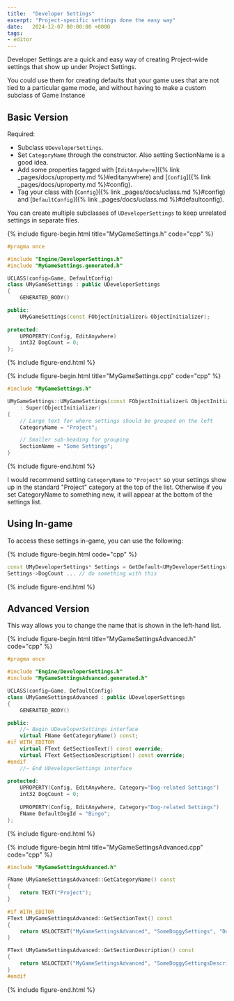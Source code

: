 ```yaml
---
title:  "Developer Settings"
excerpt: "Project-specific settings done the easy way"
date:   2024-12-07 00:00:00 +0000
tags:
- editor
---
```


Developer Settings are a quick and easy way of creating Project-wide settings that show up under Project Settings.

You could use them for creating defaults that your game uses that are not tied to a particular game mode, and without having to make a custom subclass of Game Instance


## Basic Version

Required:
- Subclass `UDeveloperSettings`.
- Set `CategoryName` through the constructor. Also setting SectionName is a good idea.
- Add some properties tagged with [`EditAnywhere`]({% link _pages/docs/uproperty.md %}#editanywhere) and [`Config`]({% link _pages/docs/uproperty.md %}#config).
- Tag your class with [`Config`]({% link _pages/docs/uclass.md %}#config) and [`DefaultConfig`]({% link _pages/docs/uclass.md %}#defaultconfig).

You can create multiple subclasses of `UDeveloperSettings` to keep unrelated settings in separate files. 

{%
include figure-begin.html
title="MyGameSettings.h"
code="cpp"
%}
```cpp
#pragma once

#include "Engine/DeveloperSettings.h"
#include "MyGameSettings.generated.h"

UCLASS(config=Game, DefaultConfig)
class UMyGameSettings : public UDeveloperSettings
{
	GENERATED_BODY()

public:
	UMyGameSettings(const FObjectInitializer& ObjectInitializer);
	
protected:
	UPROPERTY(Config, EditAnywhere)
	int32 DogCount = 0;
};
```
{%
include figure-end.html
%}

{%
include figure-begin.html
title="MyGameSettings.cpp"
code="cpp"
%}
```cpp
#include "MyGameSettings.h"

UMyGameSettings::UMyGameSettings(const FObjectInitializer& ObjectInitializer)
	: Super(ObjectInitializer)
{
	// Large text for where settings should be grouped on the left
	CategoryName = "Project";

	// Smaller sub-heading for grouping
	SectionName = "Some Settings";
}
```
{%
include figure-end.html
%}

I would recommend setting `CategoryName` to `"Project"` so your settings show up in the standard "Project" category at the top of the list.
Otherwise if you set CategoryName to something new, it will appear at the bottom of the settings list.

## Using In-game

To access these settings in-game, you can use the following:

{%
include figure-begin.html
code="cpp"
%}
```cpp
const UMyDeveloperSettings* Settings = GetDefault<UMyDeveloperSettings>();
Settings->DogCount ... // do something with this
```
{%
include figure-end.html
%}


## Advanced Version

This way allows you to change the name that is shown in the left-hand list.

{%
include figure-begin.html
title="MyGameSettingsAdvanced.h"
code="cpp"
%}
```cpp
#pragma once

#include "Engine/DeveloperSettings.h"
#include "MyGameSettingsAdvanced.generated.h"

UCLASS(config=Game, DefaultConfig)
class UMyGameSettingsAdvanced : public UDeveloperSettings
{
	GENERATED_BODY()

public:
	//~ Begin UDeveloperSettings interface
	virtual FName GetCategoryName() const;
#if WITH_EDITOR
	virtual FText GetSectionText() const override;
	virtual FText GetSectionDescription() const override;
#endif
	//~ End UDeveloperSettings interface
	
protected:
	UPROPERTY(Config, EditAnywhere, Category="Dog-related Settings")
	int32 DogCount = 0;
	
	UPROPERTY(Config, EditAnywhere, Category="Dog-related Settings")
	FName DefaultDogId = "Bingo";
};
```
{%
include figure-end.html
%}

{%
include figure-begin.html
title="MyGameSettingsAdvanced.cpp"
code="cpp"
%}
```cpp
#include "MyGameSettingsAdvanced.h"

FName UMyGameSettingsAdvanced::GetCategoryName() const
{
	return TEXT("Project");
}

#if WITH_EDITOR
FText UMyGameSettingsAdvanced::GetSectionText() const
{
	return NSLOCTEXT("MyGameSettingsAdvanced", "SomeDoggySettings", "Doggy Settings");
}

FText UMyGameSettingsAdvanced::GetSectionDescription() const
{
	return NSLOCTEXT("MyGameSettingsAdvanced", "SomeDoggySettingsDescription", "Everything related to dogs within the game.");
}
#endif
```
{%
include figure-end.html
%}